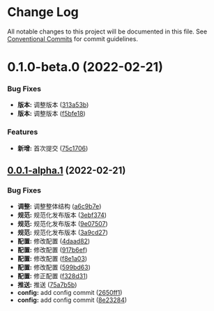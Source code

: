 # Change Log

All notable changes to this project will be documented in this file.
See [Conventional Commits](https://conventionalcommits.org) for commit guidelines.

# 0.1.0-beta.0 (2022-02-21)


### Bug Fixes

* **版本:** 调整版本 ([313a53b](https://github.com/wangg-912/wisewe-design/commit/313a53be331e9766d57e338f8fcf761d97d1fb52))
* **版本:** 调整版本 ([f5bfe18](https://github.com/wangg-912/wisewe-design/commit/f5bfe1855fedf709685d21e4dfd564f87b1e91d1))


### Features

* **新增:** 首次提交 ([75c1706](https://github.com/wangg-912/wisewe-design/commit/75c170648d1b7a5f50476b07600a8ed83ffa7883))





## [0.0.1-alpha.1](https://github.com/wangg-912/wisewe-design/compare/v0.0.1-alpha.2...v0.0.1-alpha.1) (2022-02-21)


### Bug Fixes

* **调整:** 调整整体结构 ([a6c9b7e](https://github.com/wangg-912/wisewe-design/commit/a6c9b7e56d9c7964ee18f3a0f2dac88c903b8030))
* **规范:** 规范化发布版本 ([3ebf374](https://github.com/wangg-912/wisewe-design/commit/3ebf374598334932e6feccb0260f5750289d1b11))
* **规范:** 规范化发布版本 ([9e07507](https://github.com/wangg-912/wisewe-design/commit/9e07507b54f06e07629b96e2f2527ffe67976d08))
* **规范:** 规范化发布版本 ([3a9cd27](https://github.com/wangg-912/wisewe-design/commit/3a9cd27d9d0e642c0b805f11990b78bed171a105))
* **配置:** 修改配置 ([4daad82](https://github.com/wangg-912/wisewe-design/commit/4daad82e8075eb02d43035817de678f81194bd4a))
* **配置:** 修改配置 ([917b6ef](https://github.com/wangg-912/wisewe-design/commit/917b6efd3d2183a6117337e28e9f909ac47608d6))
* **配置:** 修改配置 ([f8e1a03](https://github.com/wangg-912/wisewe-design/commit/f8e1a034acc47f8a472166283f32af2994ebf763))
* **配置:** 修改配置 ([599bd63](https://github.com/wangg-912/wisewe-design/commit/599bd638ff4f59cb2797188135ba72d13f0341fe))
* **配置:** 修正配置 ([f328d31](https://github.com/wangg-912/wisewe-design/commit/f328d31921e55b5b11e370e3345b78d74a9b55b5))
* **推送:** 推送 ([75a7b5b](https://github.com/wangg-912/wisewe-design/commit/75a7b5b5e46c7b625d7205c6aeeafcb907d2528e))
* **config:** add config commit ([2650ff1](https://github.com/wangg-912/wisewe-design/commit/2650ff1bc05a4a08feb953edc7da854a3c40c141))
* **config:** add config commit ([8e23284](https://github.com/wangg-912/wisewe-design/commit/8e232844512f1d0050727d21b7e2c27d7a528887))
